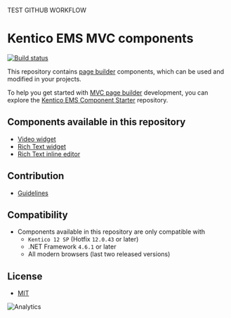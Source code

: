 TEST GITHUB WORKFLOW
# Kentico EMS MVC components

[![Build status](https://ci.appveyor.com/api/projects/status/mjjcebk97lpvi998?svg=true)](https://ci.appveyor.com/project/kentico/ems-mvc-components)

This repository contains [page builder](https://kentico.com/CMSPages/DocLinkMapper.ashx?version=latest&link=page_builder_mvc) components, which can be used and modified in your projects.

To help you get started with [MVC page builder](https://kentico.com/CMSPages/DocLinkMapper.ashx?version=latest&link=page_builder_mvc) development, you can explore the  [Kentico EMS Component Starter](https://github.com/Kentico/ems-mvc-component-starter) repository.

## Components available in this repository
- [Video widget](/Kentico.Widget.Video)
- [Rich Text widget](/Kentico.Widget.RichText)
- [Rich Text inline editor](/Kentico.InlineEditor.RichText)

## Contribution
- [Guidelines](/CONTRIBUTING.md)

## Compatibility
- Components available in this repository are only compatible with
  - `Kentico 12 SP` (Hotfix `12.0.43` or later)
  - .NET Framework `4.6.1` or later
  - All modern browsers (last two released versions)

## License
- [MIT](/LICENSE)

![Analytics](https://kentico-ga-beacon.azurewebsites.net/api/UA-69014260-4/Kentico/ems-mvc-components?pixel)
